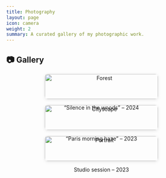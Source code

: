 ```yaml
---
title: Photography
layout: page
icon: camera
weight: 2
summary: A curated gallery of my photographic work.
---
```


## 📷 Gallery

<div class="photo-gallery">

  <div class="photo-item">
    <img src="/uploads/photo/forest.jpg" alt="Forest" />
    <p>“Silence in the woods” – 2024</p>
  </div>

  <div class="photo-item">
    <img src="/uploads/photo/cityscape.jpg" alt="Cityscape" />
    <p>“Paris morning haze” – 2023</p>
  </div>

  <div class="photo-item">
    <img src="/uploads/photo/portrait.jpg" alt="Portrait" />
    <p>Studio session – 2023</p>
  </div>

</div>

<style>
.photo-gallery {
  display: flex;
  flex-wrap: wrap;
  gap: 1rem;
  justify-content: center;
}

.photo-item {
  flex: 1 1 300px;
  max-width: 300px;
  text-align: center;
}

.photo-item img {
  width: 100%;
  height: auto;
  border-radius: 8px;
  box-shadow: 0 2px 8px rgba(0,0,0,0.1);
}
</style>